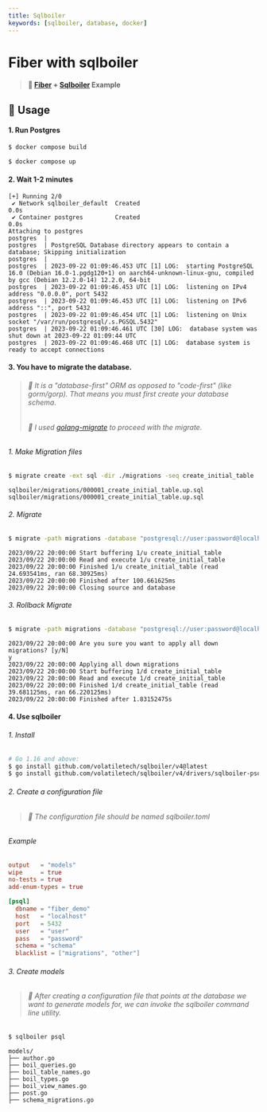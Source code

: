 ```yaml
---
title: Sqlboiler
keywords: [sqlboiler, database, docker]
---
```


# Fiber with sqlboiler

> #### 🎯 [Fiber](https://github.com/gofiber/fiber) + [Sqlboiler](https://github.com/volatiletech/sqlboiler) Example

## 👀 Usage
#### 1. Run Postgres
```bash
$ docker compose build
```
```bash
$ docker compose up
```
#### 2. Wait 1-2 minutes
```console
[+] Running 2/0
 ✔ Network sqlboiler_default  Created                                                                                0.0s
 ✔ Container postgres         Created                                                                                0.0s
Attaching to postgres
postgres  |
postgres  | PostgreSQL Database directory appears to contain a database; Skipping initialization
postgres  |
postgres  | 2023-09-22 01:09:46.453 UTC [1] LOG:  starting PostgreSQL 16.0 (Debian 16.0-1.pgdg120+1) on aarch64-unknown-linux-gnu, compiled by gcc (Debian 12.2.0-14) 12.2.0, 64-bit
postgres  | 2023-09-22 01:09:46.453 UTC [1] LOG:  listening on IPv4 address "0.0.0.0", port 5432
postgres  | 2023-09-22 01:09:46.453 UTC [1] LOG:  listening on IPv6 address "::", port 5432
postgres  | 2023-09-22 01:09:46.454 UTC [1] LOG:  listening on Unix socket "/var/run/postgresql/.s.PGSQL.5432"
postgres  | 2023-09-22 01:09:46.461 UTC [30] LOG:  database system was shut down at 2023-09-22 01:09:44 UTC
postgres  | 2023-09-22 01:09:46.468 UTC [1] LOG:  database system is ready to accept connections
```
#### 3. You have to migrate the database.
> ###### 🎯 It is a "database-first" ORM as opposed to "code-first" (like gorm/gorp). That means you must first create your database schema.
> ###### 🎯 I used [golang-migrate](https://github.com/golang-migrate/migrate) to proceed with the migrate.
###### 1. Make Migration files
```bash
$ migrate create -ext sql -dir ./migrations -seq create_initial_table
```
```console
sqlboiler/migrations/000001_create_initial_table.up.sql
sqlboiler/migrations/000001_create_initial_table.up.sql
```
###### 2. Migrate
```bash
$ migrate -path migrations -database "postgresql://user:password@localhost:5432/fiber_demo?sslmode=disable" -verbose up
```
```console
2023/09/22 20:00:00 Start buffering 1/u create_initial_table
2023/09/22 20:00:00 Read and execute 1/u create_initial_table
2023/09/22 20:00:00 Finished 1/u create_initial_table (read 24.693541ms, ran 68.30925ms)
2023/09/22 20:00:00 Finished after 100.661625ms
2023/09/22 20:00:00 Closing source and database
```
###### 3. Rollback Migrate
```bash
$ migrate -path migrations -database "postgresql://user:password@localhost:5432/fiber_demo?sslmode=disable" -verbose down
```
```console
2023/09/22 20:00:00 Are you sure you want to apply all down migrations? [y/N]
y
2023/09/22 20:00:00 Applying all down migrations
2023/09/22 20:00:00 Start buffering 1/d create_initial_table
2023/09/22 20:00:00 Read and execute 1/d create_initial_table
2023/09/22 20:00:00 Finished 1/d create_initial_table (read 39.681125ms, ran 66.220125ms)
2023/09/22 20:00:00 Finished after 1.83152475s
```
#### 4. Use sqlboiler
###### 1. Install
```bash
# Go 1.16 and above:
$ go install github.com/volatiletech/sqlboiler/v4@latest
$ go install github.com/volatiletech/sqlboiler/v4/drivers/sqlboiler-psql@latest
```
###### 2. Create a configuration file
> ###### 🎯 The configuration file should be named sqlboiler.toml
###### Example
```toml
output   = "models"
wipe     = true
no-tests = true
add-enum-types = true

[psql]
  dbname = "fiber_demo"
  host   = "localhost"
  port   = 5432
  user   = "user"
  pass   = "password"
  schema = "schema"
  blacklist = ["migrations", "other"]
```
###### 3. Create models
> ###### 🎯 After creating a configuration file that points at the database we want to generate models for, we can invoke the sqlboiler command line utility.
```bash
$ sqlboiler psql
```
```text
models/
├── author.go
├── boil_queries.go
├── boil_table_names.go
├── boil_types.go
├── boil_view_names.go
├── post.go
├── schema_migrations.go
```
